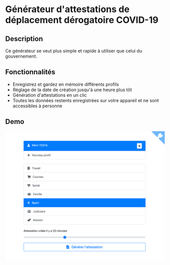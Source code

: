 # Générateur d'attestations de déplacement dérogatoire COVID-19

## Description

Ce générateur se veut plus simple et rapide à utiliser que celui du gouvernement.

## Fonctionnalités

* Enregistrez et gardez en mémoire différents profils
* Réglage de la date de création jusqu'à une heure plus tôt
* Génération d'attestations en un clic
* Toutes les données restents enregistrées sur votre appareil et ne sont accessibles à personne

## Demo

![Demo](./demo.png)
